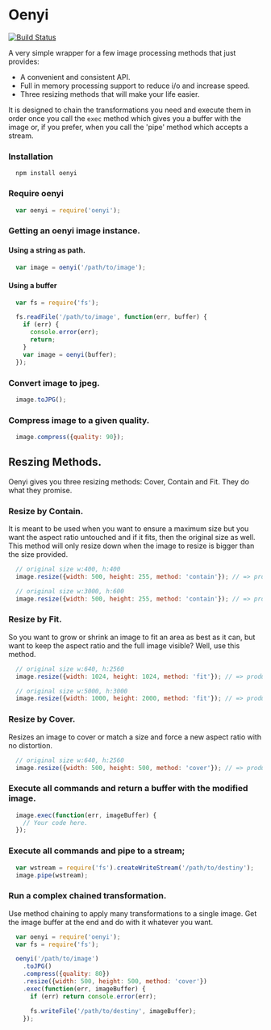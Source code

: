 # Oenyi

[![Build Status](https://travis-ci.org/codingpains/oenyi.svg?branch=master)](https://travis-ci.org/codingpains/oenyi)

A very simple wrapper for a few image processing methods that just provides:
 * A convenient and consistent API.
 * Full in memory processing support to reduce i/o and increase speed.
 * Three resizing methods that will make your life easier.

It is designed to chain the transformations you need and execute them in order once you call the `exec` method which gives you a buffer with the image or, if you prefer, when you call the 'pipe' method which accepts a stream.

### Installation

```
  npm install oenyi
```
### Require oenyi

```js
  var oenyi = require('oenyi');
```
### Getting an oenyi image instance.

#### Using a string as path.
```js
  var image = oenyi('/path/to/image');
```

#### Using a buffer
```js
  var fs = require('fs');

  fs.readFile('/path/to/image', function(err, buffer) {
    if (err) {
      console.error(err);
      return;
    }
    var image = oenyi(buffer);
  });
```

### Convert image to jpeg.

```js
  image.toJPG();
```

### Compress image to a given quality.

```js
  image.compress({quality: 90});
```

## Reszing Methods.

Oenyi gives you three resizing methods: Cover, Contain and Fit. They do what they promise.

### Resize by Contain.

It is meant to be used when you want to ensure a maximum size but you want the aspect ratio untouched and if it fits, then the original size as well.
This method will only resize down when the image to resize is bigger than the size provided.

```js
  // original size w:400, h:400
  image.resize({width: 500, height: 255, method: 'contain'}); // => produces size w:255, h:225

  // original size w:3000, h:600
  image.resize({width: 500, height: 255, method: 'contain'}); // => produces size w:500, h:100
```

### Resize by Fit.

So you want to grow or shrink an image to fit an area as best as it can, but want to keep the aspect ratio and the full image visible? Well, use this method.

```js
  // original size w:640, h:2560
  image.resize({width: 1024, height: 1024, method: 'fit'}); // => produces size w:256, h:1024

  // original size w:5000, h:3000
  image.resize({width: 1000, height: 2000, method: 'fit'}); // => produces size w:1000, h:600
```

### Resize by Cover.

Resizes an image to cover or match a size and force a new aspect ratio with no distortion.

```js
  // original size w:640, h:2560
  image.resize({width: 500, height: 500, method: 'cover'}); // => produces size w:500, h:500
```

### Execute all commands and return a buffer with the modified image.

```js
  image.exec(function(err, imageBuffer) {
    // Your code here.
  });
```

### Execute all commands and pipe to a stream;

```js
  var wstream = require('fs').createWriteStream('/path/to/destiny');
  image.pipe(wstream);
```

### Run a complex chained transformation.

Use method chaining to apply many transformations to a single image. Get the image buffer at the end and do with it whatever you want.

```js
  var oenyi = require('oenyi');
  var fs = require('fs');

  oenyi('/path/to/image')
    .toJPG()
    .compress({quality: 80})
    .resize({width: 500, height: 500, method: 'cover'})
    .exec(function(err, imageBuffer) {
      if (err) return console.error(err);

      fs.writeFile('/path/to/destiny', imageBuffer);
    });
```
